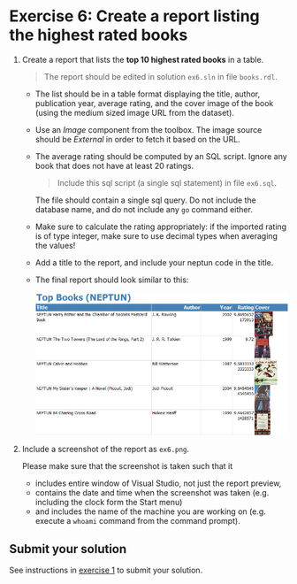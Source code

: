 # Exercise 6: Create a report listing the highest rated books

1. Create a report that lists the **top 10 highest rated books** in a table.

   > The report should be edited in solution `ex6.sln` in file `books.rdl`.

   - The list should be in a table format displaying the title, author, publication year, average rating, and the cover image of the book (using the medium sized image URL from the dataset).

   - Use an _Image_ component from the toolbox. The image source should be _External_ in order to fetch it based on the URL.

   - The average rating should be computed by an SQL script. Ignore any book that does not have at least 20 ratings.

     > Include this sql script (a single sql statement) in file `ex6.sql`.

     The file should contain a single sql query. Do not include the database name, and do not include any `go` command either.

   - Make sure to calculate the rating appropriately: if the imported rating is of type integer, make sure to use decimal types when averaging the values!

   - Add a title to the report, and include your neptun code in the title.

   - The final report should look similar to this:

     ![Top books report](images/exercise/report-books.png)

2. Include a screenshot of the report as `ex6.png`.

   Please make sure that the screenshot is taken such that it

   - includes entire window of Visual Studio, not just the report preview,
   - contains the date and time when the screenshot was taken (e.g. including the clock form the Start menu)
   - and includes the name of the machine you are working on (e.g. execute a `whoami` command from the command prompt).

## Submit your solution

See instructions in [exercise 1](exercise1.md) to submit your solution.
